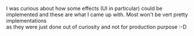 I was curious about how some effects (UI in particular) could be implemented 
and these are what I came up with. Most won't be vert pretty implementations  
as they were just done out of curiosity and not for production purpose :-D